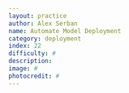 ```yaml
---
layout: practice
author: Alex Serban
name: Automate Model Deployment
category: deployment
index: 22
difficulty: #
description:
image: #
photocredit: #
---
```

